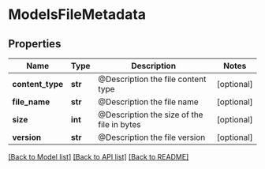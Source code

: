 # ModelsFileMetadata

## Properties
Name | Type | Description | Notes
------------ | ------------- | ------------- | -------------
**content_type** | **str** | @Description the file content type | [optional] 
**file_name** | **str** | @Description the file name | [optional] 
**size** | **int** | @Description the size of the file in bytes | [optional] 
**version** | **str** | @Description the file version | [optional] 

[[Back to Model list]](../README.md#documentation-for-models) [[Back to API list]](../README.md#documentation-for-api-endpoints) [[Back to README]](../README.md)

